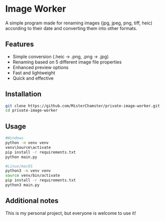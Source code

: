 # Image Worker
A simple program made for renaming images (jpg, jpeg, png, tiff, heic) according to their date and converting them into other formats.

## Features
- Simple conversion (.heic -> .png, .png -> .jpg)
- Renaming based on 5 different image file properties
- Enhanced preview options
- Fast and lightweight
- Quick and effective


## Installation
```bash
git clone https://github.com/MisterChamster/private-image-worker.git
cd private-image-worker
```

## Usage
```bash
#Windows
python -m venv venv
venv\Source\activate
pip install -r requirements.txt
python main.py
```
```bash
#Linux/macOS
python3 -m venv venv
source venv/bin/activate
pip install -r requirements.txt
python3 main.py
```

## Additional notes
This is my personal project, but everyone is welcome to use it!
